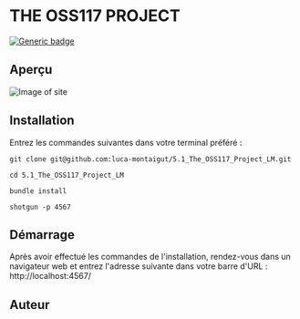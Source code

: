 # THE OSS117 PROJECT

[![Generic badge](https://img.shields.io/badge/Etat%20du%20Projet-Terminé-<COLOR>.svg)](https://shields.io/)

## Aperçu

![Image of site](https://i.imgur.com/BorQ1PA.png)

## Installation
Entrez les commandes suivantes dans votre terminal préféré :


`git clone git@github.com:luca-montaigut/5.1_The_OSS117_Project_LM.git`


`cd 5.1_The_OSS117_Project_LM`


`bundle install`


`shotgun -p 4567`

## Démarrage
Après avoir effectué les commandes de l'installation, rendez-vous dans un navigateur web et entrez l'adresse suivante dans votre barre d'URL : http://localhost:4567/

## Auteur
